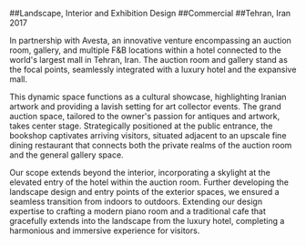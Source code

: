 ##Landscape, Interior and Exhibition Design
##Commercial
##Tehran, Iran 2017

In partnership with Avesta, an innovative venture encompassing an auction room, gallery, and multiple F&B locations within a hotel connected to the world's largest mall in Tehran, Iran. The auction room and gallery stand as the focal points, seamlessly integrated with a luxury hotel and the expansive mall.

This dynamic space functions as a cultural showcase, highlighting Iranian artwork and providing a lavish setting for art collector events. The grand auction space, tailored to the owner's passion for antiques and artwork, takes center stage. Strategically positioned at the public entrance, the bookshop captivates arriving visitors, situated adjacent to an upscale fine dining restaurant that connects both the private realms of the auction room and the general gallery space.

Our scope extends beyond the interior, incorporating a skylight at the elevated entry of the hotel within the auction room. Further developing the landscape design and entry points of the exterior spaces, we ensured a seamless transition from indoors to outdoors. Extending our design expertise to crafting a modern piano room and a traditional cafe that gracefully extends into the landscape from the luxury hotel, completing a harmonious and immersive experience for visitors.